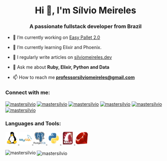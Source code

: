 <h1 align="center">Hi 👋, I'm Sílvio Meireles</h1>
<h3 align="center">A passionate fullstack developer from Brazil</h3>

- 🔭 I’m currently working on [Easy Pallet 2.0](https://easypallet.app)

- 🌱 I’m currently learning Elixir and Phoenix.

- 📝 I regularly write articles on [silviomeireles.dev](silviomeireles.dev)

- 💬 Ask me about **Ruby, Elixir, Python and Data**

- 📫 How to reach me **professorsilviomeireles@gmail.com**

<h3 align="left">Connect with me:</h3>
<p align="left">
<a href="https://fb.com/mastersilvio" target="blank"><img align="center" src="https://cdn.jsdelivr.net/npm/simple-icons@3.0.1/icons/facebook.svg" alt="mastersilvio" height="30" width="40" /></a>
<a href="https://instagram.com/mastersilvio" target="blank"><img align="center" src="https://cdn.jsdelivr.net/npm/simple-icons@3.0.1/icons/instagram.svg" alt="mastersilvio" height="30" width="40" /></a>
<a href="https://twitter.com/mastersilvio" target="blank"><img align="center" src="https://cdn.jsdelivr.net/npm/simple-icons@3.0.1/icons/twitter.svg" alt="mastersilvio" height="30" width="40" /></a>
<a href="https://linkedin.com/in/mastersilvio" target="blank"><img align="center" src="https://cdn.jsdelivr.net/npm/simple-icons@3.0.1/icons/linkedin.svg" alt="mastersilvio" height="30" width="40" /></a>
<a href="https://dev.to/mastersilvio" target="blank"><img align="center" src="https://cdn.jsdelivr.net/npm/simple-icons@3.0.1/icons/dev-dot-to.svg" alt="mastersilvio" height="30" width="40" /></a>
<a href="https://kaggle.com/mastersilvio" target="blank"><img align="center" src="https://cdn.jsdelivr.net/npm/simple-icons@3.0.1/icons/kaggle.svg" alt="mastersilvio" height="30" width="40" /></a>
</p>

<h3 align="left">Languages and Tools:</h3>
<p align="left"> <a href="https://www.linux.org/" target="_blank"> <img src="https://raw.githubusercontent.com/devicons/devicon/master/icons/linux/linux-original.svg" alt="linux" width="40" height="40"/> </a> <a href="https://www.mysql.com/" target="_blank"> <img src="https://raw.githubusercontent.com/devicons/devicon/master/icons/mysql/mysql-original-wordmark.svg" alt="mysql" width="40" height="40"/> </a> <a href="https://www.postgresql.org" target="_blank"> <img src="https://raw.githubusercontent.com/devicons/devicon/master/icons/postgresql/postgresql-original-wordmark.svg" alt="postgresql" width="40" height="40"/> </a> <a href="https://www.python.org" target="_blank"> <img src="https://raw.githubusercontent.com/devicons/devicon/master/icons/python/python-original.svg" alt="python" width="40" height="40"/> </a> <a href="https://rubyonrails.org" target="_blank"> <img src="https://raw.githubusercontent.com/devicons/devicon/master/icons/rails/rails-original-wordmark.svg" alt="rails" width="40" height="40"/> </a> <a href="https://www.ruby-lang.org/en/" target="_blank"> <img src="https://raw.githubusercontent.com/devicons/devicon/master/icons/ruby/ruby-original.svg" alt="ruby" width="40" height="40"/> </a> </p>

<p><img align="left" src="https://github-readme-stats.vercel.app/api/top-langs?username=mastersilvio&show_icons=true&locale=en&layout=compact" alt="mastersilvio" /></p>

<p>&nbsp;<img align="center" src="https://github-readme-stats.vercel.app/api?username=mastersilvio&show_icons=true&locale=en" alt="mastersilvio" /></p>
